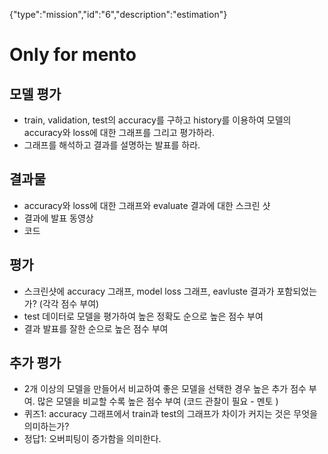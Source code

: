 {"type":"mission","id":"6","description":"estimation"}
# Only for mento
## 모델 평가
* train, validation, test의 accuracy를 구하고 history를 이용하여 모델의 accuracy와 loss에 대한 그래프를 그리고 평가하라.
* 그래프를 해석하고 결과를 설명하는 발표를 하라.

## 결과물
* accuracy와 loss에 대한 그래프와 evaluate 결과에 대한 스크린 샷
* 결과에 발표 동영상
* 코드

## 평가
* 스크린샷에 accuracy 그래프, model loss 그래프, eavluste 결과가 포함되었는가? (각각 점수 부여)
* test 데이터로 모델을 평가하여 높은 정확도 순으로 높은 점수 부여
* 결과 발표를 잘한 순으로 높은 점수 부여

## 추가 평가
* 2개 이상의 모델을 만들어서 비교하여 좋은 모델을 선택한 경우 높은 추가 점수 부여. 많은 모델을 비교할 수록 높은 점수 부여 (코드 관찰이 필요 - 멘토 )
* 퀴즈1: accuracy 그래프에서 train과 test의 그래프가 차이가 커지는 것은 무엇을 의미하는가?
* 정답1: 오버피팅이 증가함을 의미한다.
